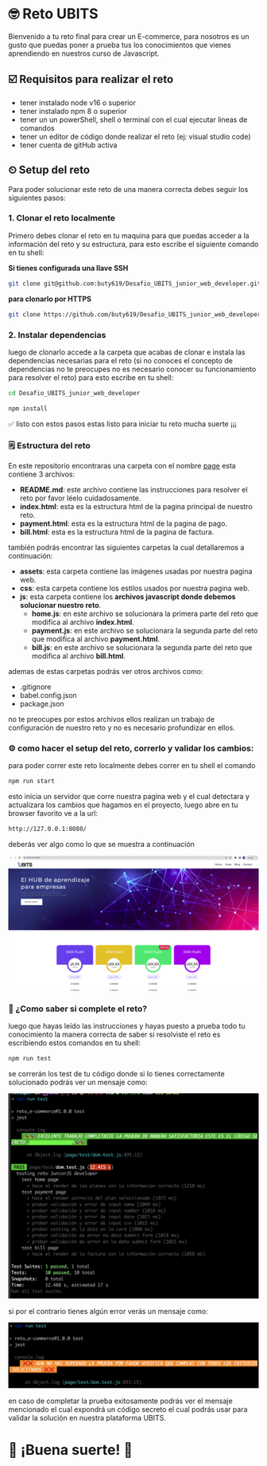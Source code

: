 # 🤓 Reto UBITS

Bienvenido a tu reto final para crear un E-commerce, para nosotros es un gusto que puedas poner a prueba tus los conocimientos que vienes aprendiendo en nuestros curso de Javascript.

## ☑️ Requisitos para realizar el reto

- tener instalado node v16 o superior
- tener instalado npm 8 o superior
- tener un un powerShell, shell o terminal con el cual ejecutar lineas de comandos
- tener un editor de código donde realizar el reto (ej: visual studio code)
- tener cuenta de gitHub activa

## ⏲ Setup del reto

Para poder solucionar este reto de una manera correcta debes seguir los siguientes pasos:

### 1. Clonar el reto localmente

Primero debes clonar el reto en tu maquina para que puedas acceder a la información del reto y su estructura, para esto escribe el siguiente comando en tu shell:

**Si tienes configurada una llave SSH**

```bash
git clone git@github.com:buty619/Desafio_UBITS_junior_web_developer.git
```

**para clonarlo por HTTPS**

```bash
git clone https://github.com/buty619/Desafio_UBITS_junior_web_developer.git
```

### 2. Instalar dependencias

luego de clonarlo accede a la carpeta que acabas de clonar e instala las dependencias necesarias para el reto (si no conoces el concepto de dependencias no te preocupes no es necesario conocer su funcionamiento para resolver el reto) para esto escribe en tu shell:

```bash
cd Desafio_UBITS_junior_web_developer
```

```bash
npm install
```

✅ listo con estos pasos estas listo para iniciar tu reto mucha suerte ¡¡¡

### 🗒 Estructura del reto

En este repositorio encontraras una carpeta con el nombre [page](./page) esta contiene 3 archivos:

- **README.md**: este archivo contiene las instrucciones para resolver el reto por favor léelo cuidadosamente.
- **index.html**: esta es la estructura html de la pagina principal de nuestro reto.
- **payment.html**: esta es la estructura html de la pagina de pago.
- **bill.html**: esta es la estructura html de la pagina de factura.

también podrás encontrar las siguientes carpetas la cual detallaremos a continuación:

- **assets**: esta carpeta contiene las imágenes usadas por nuestra pagina web.
- **css**: esta carpeta contiene los estilos usados por nuestra pagina web.
- **js**: esta carpeta contiene los **archivos javascript donde debemos solucionar nuestro reto**.
  - **home.js**: en este archivo se solucionara la primera parte del reto que modifica al archivo **index.html**.
  - **payment.js**: en este archivo se solucionara la segunda parte del reto que modifica al archivo **payment.html**.
  - **bill.js**: en este archivo se solucionara la segunda parte del reto que modifica al archivo **bill.html**.

ademas de estas carpetas podrás ver otros archivos como:

- .gitignore
- babel.config.json
- package.json

no te preocupes por estos archivos ellos realizan un trabajo de configuración de nuestro reto y no es necesario profundizar en ellos.

### :gear: como hacer el setup del reto, correrlo y validar los cambios:

para poder correr este reto localmente debes correr en tu shell el comando

```bash
npm run start
```

esto inicia un servidor que corre nuestra pagina web y el cual detectara y actualizara los cambios que hagamos en el proyecto, luego abre en tu browser favorito ve a la url:

```bash
http://127.0.0.1:8080/
```

deberás ver algo como lo que se muestra a continuación

<p align="center">
  <img src="./img/homePage.png"/>
</p>

### 🚀 ¿Como saber si complete el reto?

luego que hayas leído las instrucciones y hayas puesto a prueba todo tu conocimiento la manera correcta de saber si resolviste el reto es escribiendo estos comandos en tu shell:

```bash
npm run test
```

se correrán los test de tu código donde si lo tienes correctamente solucionado podrás ver un mensaje como:

<p align="center">
  <img src="./img/m1.png"/>
</p>

si por el contrario tienes algún error verás un mensaje como:

<p align="center">
  <img src="./img/m2.png"/>
</p>

en caso de completar la prueba exitosamente podrás ver el mensaje mencionado el cual expondrá un código secreto el cual podrás usar para validar la solución en nuestra plataforma UBITS.

# 🥳 ¡Buena suerte! 🥳
